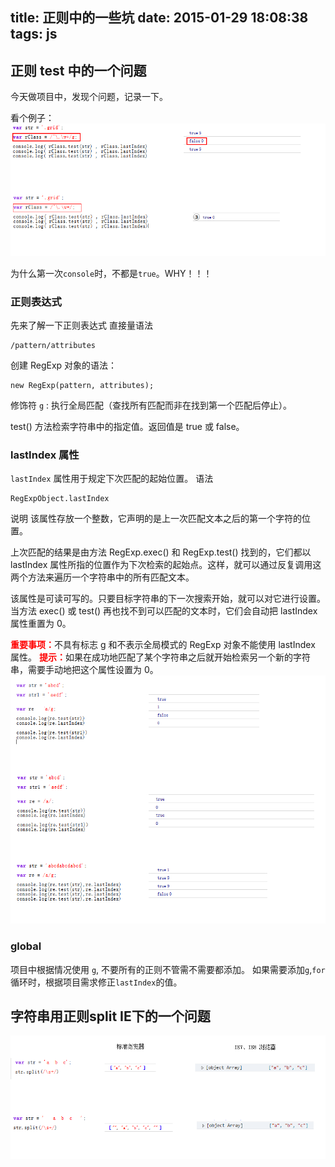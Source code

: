 title: 正则中的一些坑
date: 2015-01-29 18:08:38
tags: js
---

## 正则 test 中的一个问题

今天做项目中，发现个问题，记录一下。

看个例子：
![regexp-test](/img/regexp-test.png)

为什么第一次`console`时，不都是`true`。WHY！！！


### 正则表达式
先来了解一下正则表达式
直接量语法
```
/pattern/attributes
```
创建 RegExp 对象的语法：
```
new RegExp(pattern, attributes);
```
修饰符
`g` : 执行全局匹配（查找所有匹配而非在找到第一个匹配后停止）。

test() 方法检索字符串中的指定值。返回值是 true 或 false。


### lastIndex 属性
`lastIndex` 属性用于规定下次匹配的起始位置。
语法
```
RegExpObject.lastIndex
```
说明
该属性存放一个整数，它声明的是上一次匹配文本之后的第一个字符的位置。

上次匹配的结果是由方法 RegExp.exec() 和 RegExp.test() 找到的，它们都以 lastIndex 属性所指的位置作为下次检索的起始点。这样，就可以通过反复调用这两个方法来遍历一个字符串中的所有匹配文本。

该属性是可读可写的。只要目标字符串的下一次搜索开始，就可以对它进行设置。当方法 exec() 或 test() 再也找不到可以匹配的文本时，它们会自动把 lastIndex 属性重置为 0。

<strong style="color:red;">重要事项：</strong>不具有标志 g 和不表示全局模式的 RegExp 对象不能使用 lastIndex 属性。
<strong style="color:red;">提示：</strong>如果在成功地匹配了某个字符串之后就开始检索另一个新的字符串，需要手动地把这个属性设置为 0。
![regexp-test](/img/regexp-test1.png)

### global
项目中根据情况使用 `g`, 不要所有的正则不管需不需要都添加。
如果需要添加`g`,`for`循环时，根据项目需求修正`lastIndex`的值。

## 字符串用正则split IE下的一个问题

![str-split-ie](/img/str-split-ie.png)

